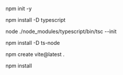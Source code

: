 <!-- (1) npm 초기화 -->
npm init -y
<!-- (2) typescript 설치 -->
npm install -D typescript
<!-- (3) typescript 초기화 -->
node ./node_modules/typescript/bin/tsc --init
<!-- (4) ts-node 초기화 -->
npm install -D ts-node
<!-- (5) vite 최신버전으로 설치 -->
npm create vite@latest .
<!-- (6) node_moudules 설치 -->
npm install